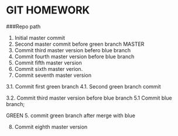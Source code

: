 # GIT HOMEWORK

###Repo path

1. Initial master commit
2. Second master commit before green branch
MASTER
3. Commit third master version befero blue branch
4. Commit fourth master version before blue branch
5. Commit fifth master version
6. Commit sixth master verion.
7. Commit seventh master version


3.1. Commit first green branch
4.1. Second green branch commit


3.2. Commit third master version before blue branch
5.1 Commit blue branch;

GREEN
5. commit green branch after merge with blue

8. Commit eighth master version
